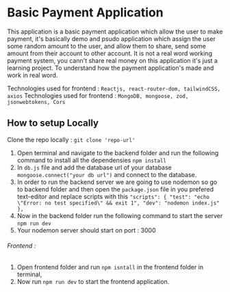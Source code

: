 # Basic Payment Application

This application is a basic payment application which allow the user to make payment, it's basically demo and psudo application which assign the user some random amount to the user, and allow them to share, send some amount from their account to other account. It is not a real word working payment system, you cann't share real money on this application it's just a learning project. To understand how the payment application's made and work in real word.


Technologies used for frontend : `Reactjs, react-router-dom, tailwindCSS, axios`
Technologies used for frontend : `MongoDB, mongoose, zod, jsonwebtokens, Cors`

## How to setup Locally

Clone the repo locally :  `git clone 'repo-url'`

1. Open terminal and navigate to the backend folder and run the following command to install all the dependensies `npm install`
2. In `db.js` file and add the database url of your database  `mongoose.connect("your db url")` and connect to the database.
3. In order to run the backend server we are going to use nodemon so go to backend folder and then open the  `package.json` file in you prefered text-editor and replace scripts with this  `"scripts": { "test": "echo \"Error: no test specified\" && exit 1", "dev": "nodemon index.js" },`
4. Now in the backend folder run the following command to start the server `npm run dev`
5. Your nodemon server should start on port : 3000

###### Frontend :
1. Open frontend folder and run `npm isntall` in the frontend folder in terminal,
2. Now run `npm run dev` to start the frontend application.